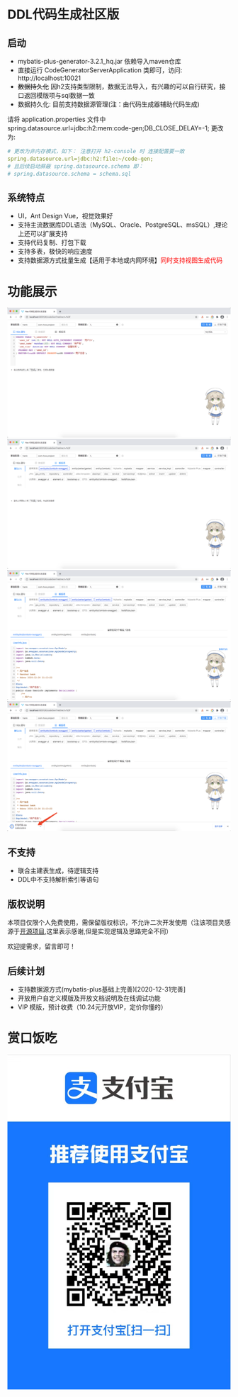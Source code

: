 # DDL代码生成社区版

## 启动

- mybatis-plus-generator-3.2.1_hq.jar 依赖导入maven仓库
- 直接运行 CodeGeneratorServerApplication 类即可，访问: http://localhost:10021
- <del>数据持久化</del> 因h2支持类型限制，数据无法导入，有兴趣的可以自行研究，接口返回模版项与sql数据一致
- 数据持久化: 目前支持数据源管理(注：由代码生成器辅助代码生成)

请将 application.properties 文件中 spring.datasource.url=jdbc:h2:mem:code-gen;DB_CLOSE_DELAY=-1; 更改为:
```yaml
# 更改为非内存模式，如下： 注意打开 h2-console 时 连接配置要一致
spring.datasource.url=jdbc:h2:file:~/code-gen;
# 且后续启动屏蔽 spring.datasource.schema 即：
# spring.datasource.schema = schema.sql
```

## 系统特点

- UI，Ant Design Vue，视觉效果好  
- 支持主流数据库DDL语法（MySQL、Oracle、PostgreSQL、msSQL）,理论上还可以扩展支持
- 支持代码复制、打包下载
- 支持多表，极快的响应速度
- 支持数据源方式批量生成【适用于本地或内网环境】<font color=red>同时支持视图生成代码</font>

# 功能展示

![首页](assert/index.png)
![模版页](assert/tpl.png)
![生成页](assert/code_gen.png)
![下载展示](assert/download.png)

## 不支持

- 联合主建表生成，待逻辑支持
- DDL中不支持解析索引等语句

## 版权说明

本项目仅限个人免费使用，需保留版权标识，不允许二次开发使用（注该项目灵感源于[开源项目](http://java.bejson.com/generator),这里表示感谢,但是实现逻辑及思路完全不同）

欢迎提需求，留言即可！

## 后续计划

- 支持数据源方式(mybatis-plus基础上完善)[2020-12-31完善]
- 开放用户自定义模版及开放文档说明及在线调试功能
- VIP 模版，预计收费（10.24元开放VIP，定价你懂的）

# 赏口饭吃
![支付宝收款](assert/alipay)